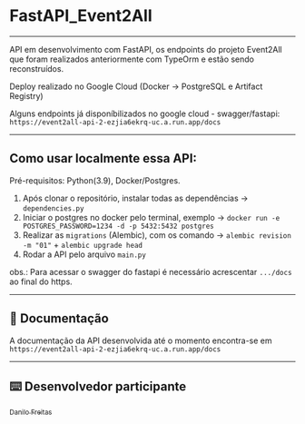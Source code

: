 # FastAPI_Event2All

---

API em desenvolvimento com FastAPI, os endpoints do projeto Event2All que foram realizados anteriormente com TypeOrm e estão sendo reconstruídos. 

Deploy realizado no Google Cloud (Docker -> PostgreSQL e Artifact Registry)

Alguns endpoints já disponíbilizados no google cloud - swagger/fastapi: `https://event2all-api-2-ezjia6ekrq-uc.a.run.app/docs`

---
## Como usar localmente essa API:
Pré-requisitos: Python(3.9), Docker/Postgres.

  1) Após clonar o repositório, instalar todas as dependências -> `dependencies.py`
  2) Iniciar o postgres no docker pelo terminal, exemplo -> `docker run -e POSTGRES_PASSWORD=1234 -d -p 5432:5432 postgres`
  3) Realizar as `migrations` (Alembic), com os comando -> `alembic revision -m "01"` + `alembic upgrade head`
  4) Rodar a API pelo arquivo `main.py`
  
  obs.: Para acessar o swagger do fastapi é necessário acrescentar `.../docs` ao final do https. 
  
---

## :page_with_curl: Documentação

A documentação da API desenvolvida até o momento encontra-se em `https://event2all-api-2-ezjia6ekrq-uc.a.run.app/docs`


---


## :keyboard: Desenvolvedor participante
 
[<sub>Danilo Freitas</sub>](https://github.com/danilojpfreitas)  


